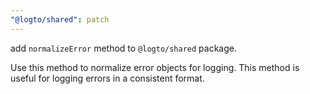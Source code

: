 ```yaml
---
"@logto/shared": patch
---
```


add `normalizeError` method to `@logto/shared` package.

Use this method to normalize error objects for logging.
This method is useful for logging errors in a consistent format.
